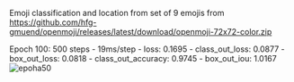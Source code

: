 Emoji classification and location from set of 9 emojis from https://github.com/hfg-gmuend/openmoji/releases/latest/download/openmoji-72x72-color.zip

Epoch 100: 500 steps - 19ms/step - loss: 0.1695 - class_out_loss: 0.0877 - box_out_loss: 0.0818 - class_out_accuracy: 0.9745 - box_out_iou: 1.0167
![epoha50](https://user-images.githubusercontent.com/36560592/110971054-aeed1380-835a-11eb-9d43-9f7a26c99744.png)

